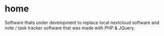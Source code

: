 # home
Software thats under development to replace local nextcloud software and note / task tracker software that was made with PHP & JQuery.
                  
